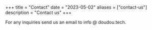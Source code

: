 +++
title = "Contact"
date = "2023-05-02"
aliases = ["contact-us"]
description = "Contact us"
+++

For any inquiries send us an email to info @ doudou.tech.
